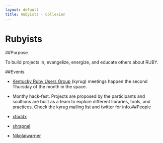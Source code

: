 ```yaml
---
layout: default
title: Rubyists - Collexion
---
```


# Rubyists

##Purpose


To build projects in, evangelize, energize, and educate others about RUBY.

##Events


* [Kentucky Ruby Users Group](kyrug) (kyrug) meetings happen the second Thursday of the month in the space.

* Monthy hack-fest.  Projects are proposed by the participants and soultions are built as a team to explore different libraries, tools, and practices.  Check the kyrug mailing list and twitter for info.##People


* [xtoddx](user:xtoddx)

* [shrapnel](user:shrapnel)

* [Nikolaiwarner](user:nikolaiwarner)
